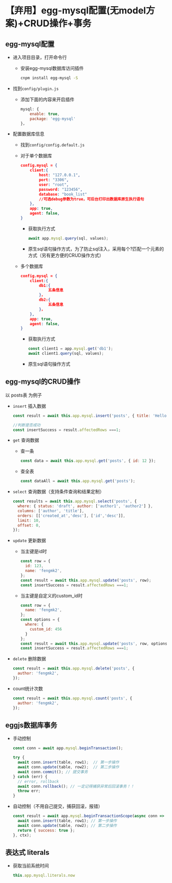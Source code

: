 # 【弃用】egg-mysql配置(无model方案)+CRUD操作+事务

## egg-mysql配置

- 进入项目目录，打开命令行
    - 安装egg-mysql数据库访问插件

        ```bash
        cnpm install egg-mysql -S 
        ```

- 找到`config/plugin.js`

    - 添加下面的内容来开启插件
        ```js
        mysql: {
            enable: true,
            package: 'egg-mysql'
        }，
        ```

- 配置数据库信息
    - 找到`config/config.default.js`
    - 对于单个数据库
        
        ```json
        config.mysql = {
            client:{
                host: "127.0.0.1",
                port: "3306",
                user: "root",
                password: "123456",
                database: "book_list"
                //可选debug参数为true，可后台打印出数据库原生执行语句
            },
            app: true,
            agent: false,
        }
        ```
        - 获取执行方式
            ```js
            await app.mysql.query(sql, values); 
            ```
        - 原生sql语句操作方式，为了防止sql注入，采用每个?匹配一个元素的方式（另有更方便的CRUD操作方式）
    - 多个数据库

        ```json
        config.mysql = {
            client:{
                db1:{
                    五条信息
                }，
                db2:{
                    五条信息
                }，    
            },
            app: true,
            agent: false,
        }
        ```
        - 获取执行方式
            ```js
            const client1 = app.mysql.get('db1');
            await client1.query(sql, values);
            ```
        - 原生sql语句操作方式


## egg-mysql的CRUD操作

以 posts表 为例子

- `insert` 插入数据
    ```js
    const result = await this.app.mysql.insert('posts', { title: 'Hello World' });

    //判断是否成功
    const insertSuccess = result.affectedRows ===1;
    ```

- `get` 查询数据

    - 查一条
        ```js
        const data = await this.app.mysql.get('posts', { id: 12 });
        ```

    - 查全表
        ```js
        const dataAll = await this.app.mysql.get('posts');
        ```

- `select` 查询数据（支持条件查询和结果定制）
    ```js
    const results = await this.app.mysql.select('posts', { 
      where: { status: 'draft', author: ['author1', 'author2'] },
      columns: ['author', 'title'], 
      orders: [['created_at','desc'], ['id','desc']],
      limit: 10,
      offset: 0,
    });
    ```

- `update` 更新数据

    - 当主键是id时
        ```js
        const row = {
          id: 123,
          name: 'fengmk2',
        };
        const result = await this.app.mysql.update('posts', row);
        const insertSuccess = result.affectedRows ===1;
        ```

    - 当主键是自定义的custom_id时
        ```js
        const row = {
          name: 'fengmk2',
        };
        const options = {
          where: {
            custom_id: 456
          }
        };
        const result = await this.app.mysql.update('posts', row, options);
        const insertSuccess = result.affectedRows ===1;
        ```

- `delete` 删除数据
    ```js
    const result = await this.app.mysql.delete('posts', {
      author: 'fengmk2',
    });
    ```

- count统计次数
    ```js
    const result = await this.app.mysql.count('posts', {
      author: 'fengmk2',
    });
    ```

## eggjs数据库事务

- 手动控制
    ```js
    const conn = await app.mysql.beginTransaction();

    try {
      await conn.insert(table, row1);  // 第一步操作
      await conn.update(table, row2);  // 第二步操作
      await conn.commit(); // 提交事务
    } catch (err) {
      // error, rollback
      await conn.rollback(); // 一定记得捕获异常后回滚事务！！
      throw err;
    }
    ```

- 自动控制（不用自己提交，捕获回滚，报错）
    ```js
    const result = await app.mysql.beginTransactionScope(async conn => {
      await conn.insert(table, row1); // 第一步操作
      await conn.update(table, row2); // 第二步操作
      return { success: true };
    }, ctx);
    ```

## 表达式 literals

- 获取当前系统时间
    ```js
    this.app.mysql.literals.now
    ```